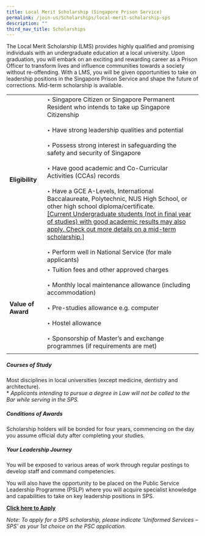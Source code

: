 ```yaml
---
title: Local Merit Scholarship (Singapore Prison Service)
permalink: /join-us/Scholarships/local-merit-scholarship-sps
description: ""
third_nav_title: Scholarships
---
```

The Local Merit Scholarship (LMS) provides highly qualified and promising individuals with an undergraduate education at a local university. Upon graduation, you will embark on an exciting and rewarding career as a Prison Officer to transform lives and influence communities towards a society without re-offending. With a LMS, you will be given opportunities to take on leadership positions in the Singapore Prison Service and shape the future of corrections. Mid-term scholarship is available.

|  | | 
| -------- | -------- |
|<b>Eligibility</b> | ‣ Singapore Citizen or Singapore Permanent Resident who intends to take up Singapore Citizenship<br>&nbsp;<br>‣ Have strong leadership qualities and potential<br>&nbsp;<br>‣ Possess strong interest in safeguarding the safety and security of Singapore<br>&nbsp;<br>‣ Have good academic and Co-Curricular Activities (CCAs) records<br>&nbsp;<br>‣ Have a GCE A-Levels, International Baccalaureate, Polytechnic, NUS High School, or other high school diploma/certificate. <br> [[Current Undergraduate students (not in final year of studies) with good academic results may also apply. Check out more details on a mid-term scholarship.]](/join-us/scholarships/mha-mid-term-scholarship)<br>&nbsp;<br>‣ Perform well in National Service (for male applicants) | 
|<b>Value of Award</b>| ‣ Tuition fees and other approved charges<br>&nbsp;<br>‣ Monthly local maintenance allowance (including accommodation)<br>&nbsp;<br>‣ Pre-studies allowance e.g. computer<br>&nbsp;<br>‣ Hostel allowance<br>&nbsp;<br>‣ Sponsorship of Master’s and exchange programmes (if requirements are met)| 
|| | 

##### Courses of Study
Most disciplines in local universities (except medicine, dentistry and architecture).  
\* _Applicants intending to pursue a degree in Law will not be called to the Bar while serving in the SPS._

##### Conditions of Awards
Scholarship holders will be bonded for four years, commencing on the day you assume official duty after completing your studies.

##### Your Leadership Journey
You will be exposed to various areas of work through regular postings to develop staff and command competencies.  
  
You will also have the opportunity to be placed on the Public Service Leadership Programme (PSLP) where you will acquire specialist knowledge and capabilities to take on key leadership positions in SPS.

[](https://www.psc.gov.sg/Scholarships/public-sector-scholarships/browse-by-scholarship/singapore-government-scholarship-MHA)[**Click here to Apply**](https://www.psc.gov.sg/Scholarships/public-sector-scholarships/browse-by-scholarship/local-merit-scholarship-MHA) 

_Note: To apply for a SPS scholarship, please indicate 'Uniformed Services – SPS’ as your 1st choice on the PSC application._